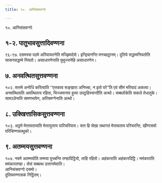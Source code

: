 ```yaml
---
title: १०. आनिसंसवग्गो

---
```

१०. आनिसंसवग्गो  


## १-२. पातुभावसुत्तादिवण्णना

९६-९७. दसमस्स पठमे अरियायतनेति मज्झिमदेसे। इन्द्रियानन्ति मनच्छट्ठानम्। दुतिये सद्धम्मनियतोति सासनसद्धम्मे नियतो। असाधारणेनाति पुथुज्जनेहि असाधारणेन।  


## ७. अनवत्थितसुत्तवण्णना

१०२. सत्तमे अनोधिं करित्वाति ‘‘एत्तकाव सङ्खारा अनिच्चा, न इतो परे’’ति एवं सीमं मरियादं अकत्वा। अनवत्थिताति अवत्थिताय रहिता, भिज्जमानाव हुत्वा उपट्ठहिस्सन्तीति अत्थो। सब्बलोकेति सकले तेधातुके। सामञ्ञेनाति समणभावेन, अरियमग्गेनाति अत्थो।  


## ८. उक्खित्तासिकसुत्तवण्णना

१०३. अट्ठमे मेत्तावतायाति मेत्तायुत्ताय पारिचरियाय। सत्त हि सेखा तथागतं मेत्तावताय परिचरन्ति, खीणासवो परिचिण्णसत्थुको।  


## ९. अतम्मयसुत्तवण्णना

१०४. नवमे अतम्मयोति तम्मया वुच्चन्ति तण्हादिट्ठियो, ताहि रहितो। अहंकाराति अहंकारदिट्ठि। ममंकाराति ममंकारतण्हा। सेसं सब्बत्थ उत्तानमेवाति।  
आनिसंसवग्गो दसमो।  
दुतियपण्णासकं निट्ठितम्।  